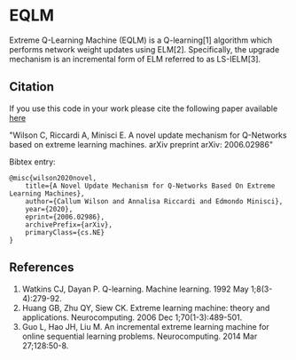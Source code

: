 # EQLM

Extreme Q-Learning Machine (EQLM) is a Q-learning[1] algorithm which performs network weight updates using ELM[2]. Specifically, the upgrade mechanism is an incremental form of ELM referred to as LS-IELM[3].

## Citation

If you use this code in your work please cite the following paper available [here](https://arxiv.org/abs/2006.02986) 

"Wilson C, Riccardi A, Minisci E. A novel update mechanism for Q-Networks based on extreme learning machines. arXiv preprint arXiv: 2006.02986"

Bibtex entry:
```
@misc{wilson2020novel,
    title={A Novel Update Mechanism for Q-Networks Based On Extreme Learning Machines},
    author={Callum Wilson and Annalisa Riccardi and Edmondo Minisci},
    year={2020},
    eprint={2006.02986},
    archivePrefix={arXiv},
    primaryClass={cs.NE}
}
```

## References
1. Watkins CJ, Dayan P. Q-learning. Machine learning. 1992 May 1;8(3-4):279-92.
2. Huang GB, Zhu QY, Siew CK. Extreme learning machine: theory and applications. Neurocomputing. 2006 Dec 1;70(1-3):489-501.
3. Guo L, Hao JH, Liu M. An incremental extreme learning machine for online sequential learning problems. Neurocomputing. 2014 Mar 27;128:50-8.
